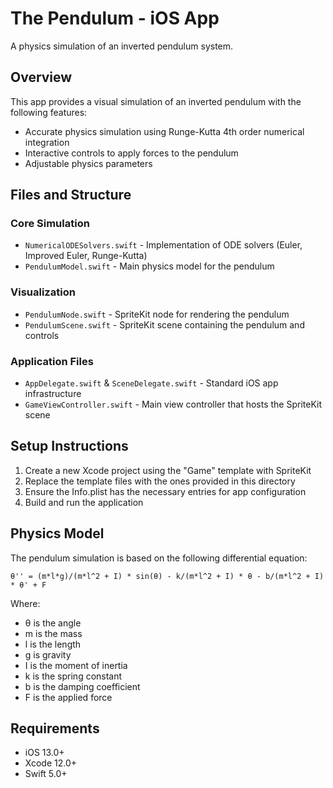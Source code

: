 # The Pendulum - iOS App

A physics simulation of an inverted pendulum system.

## Overview

This app provides a visual simulation of an inverted pendulum with the following features:
- Accurate physics simulation using Runge-Kutta 4th order numerical integration
- Interactive controls to apply forces to the pendulum
- Adjustable physics parameters

## Files and Structure

### Core Simulation
- `NumericalODESolvers.swift` - Implementation of ODE solvers (Euler, Improved Euler, Runge-Kutta)
- `PendulumModel.swift` - Main physics model for the pendulum

### Visualization
- `PendulumNode.swift` - SpriteKit node for rendering the pendulum
- `PendulumScene.swift` - SpriteKit scene containing the pendulum and controls

### Application Files
- `AppDelegate.swift` & `SceneDelegate.swift` - Standard iOS app infrastructure
- `GameViewController.swift` - Main view controller that hosts the SpriteKit scene

## Setup Instructions

1. Create a new Xcode project using the "Game" template with SpriteKit
2. Replace the template files with the ones provided in this directory
3. Ensure the Info.plist has the necessary entries for app configuration
4. Build and run the application

## Physics Model

The pendulum simulation is based on the following differential equation:

```
θ'' = (m*l*g)/(m*l^2 + I) * sin(θ) - k/(m*l^2 + I) * θ - b/(m*l^2 + I) * θ' + F
```

Where:
- θ is the angle
- m is the mass
- l is the length
- g is gravity
- I is the moment of inertia
- k is the spring constant
- b is the damping coefficient
- F is the applied force

## Requirements

- iOS 13.0+
- Xcode 12.0+
- Swift 5.0+